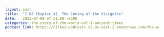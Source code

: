 ```yaml
---
layout: post
title:  "7-08 Chapter 41_ The Coming of the Visigoths"
date:   2023-07-09 07:31:00 -0500
categories: the-story-of-the-world-vol-1-ancient-times
podcast_link: https://nilbus-podcasts.s3.us-east-2.amazonaws.com/the-well-trained-mind/The%20Story%20of%20the%20World%20Vol.%201%20Ancient%20Times/7-08%20Chapter%2041_%20The%20Coming%20of%20the%20Visigoths.mp3
---
```

